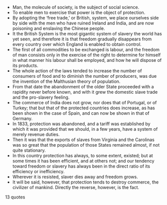  - Man, the molecule of society, is the subject of social science.
 - To enable men to exercise that power is the object of protection.
 - By adopting the ‘free trade,’ or British, system, we place ourselves side by side with the men who have ruined Ireland and India, and are now poisoning and enslaving the Chinese people.
 - It the British System is the most gigantic system of slavery the world has yet seen, and therefore it is that freedom gradually disappears from every country over which England is enabled to obtain control.
 - The first of all commodities to be exchanged is labour, and the freedom of man consists only in the exercise of the right to determine for himself in what manner his labour shall be employed, and how he will dispose of its products.
 - The whole action of the laws tended to increase the number of consumers of food and to diminish the number of producers, was due the invention of the Malthusian theory of population.
 - From that date the abandonment of the older State proceeded with a rapidity never before known, and with it grew the domestic slave trade and the pro-slavery feeling.
 - The commerce of India does not grow, nor does that of Portugal, or of Turkey; that but that of the protected countries does increase, as has been shown in the case of Spain, and can now be shown in that of Germany.
 - In 1833, protection was abandoned, and a tariff was established by which it was provided that we should, in a few years, have a system of merely revenue duties.
 - Then it was that the exports of slaves from Virginia and the Carolinas was so great that the population of those States remained almost, if not quite stationary.
 - In this country protection has always, to some extent, existed; but at some times it has been efficient, and at others not; and our tendency toward freedom or slavery has always been in the direct ratio of its efficiency or inefficiency.
 - Wherever it is resisted, slaver dies away and freedom grows.
 - It will be said, however, that protection tends to destroy commerce, the civilizer of mankind. Directly the reverse, however, is the fact.

13 quotes
